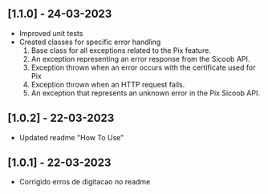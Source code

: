 ## [1.1.0] - 24-03-2023

- Improved unit tests
- Created classes for specific error handling
  1. Base class for all exceptions related to the Pix feature.
  2. An exception representing an error response from the Sicoob API.
  3. Exception thrown when an error occurs with the certificate used for Pix
  4. Exception thrown when an HTTP request fails.
  5. An exception that represents an unknown error in the Pix Sicoob API.

## [1.0.2] - 22-03-2023

- Updated readme "How To Use"

## [1.0.1] - 22-03-2023

- Corrigido erros de digitacao no readme
